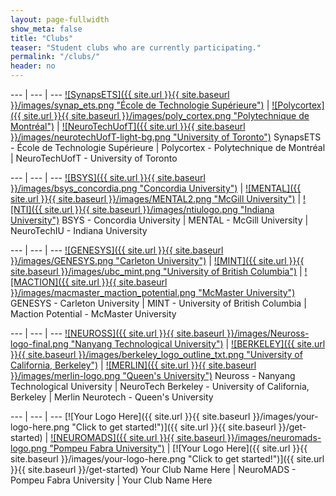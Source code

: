 ```yaml
---
layout: page-fullwidth
show_meta: false
title: "Clubs"
teaser: "Student clubs who are currently participating."
permalink: "/clubs/"
header: no
---
```


<div class="contributor" markdown="1">

--- | --- | ---
[![SynapsETS]({{ site.url }}{{ site.baseurl }}/images/synap_ets.png "École de Technologie Supérieure")](http://synapsets.etsmtl.ca/) | [![Polycortex]({{ site.url }}{{ site.baseurl }}/images/poly_cortex.png "Polytechnique de Montréal")](http://polycortex.polymtl.ca/) | [![NeuroTechUofT]({{ site.url }}{{ site.baseurl }}/images/neurotechUofT-light-bg.png "University of Toronto")](http://neurotechuoft.github.io/)
SynapsETS - École de Technologie Supérieure | Polycortex - Polytechnique de Montréal | NeuroTechUofT - University of Toronto

--- | --- | ---
[![BSYS]({{ site.url }}{{ site.baseurl }}/images/bsys_concordia.png "Concordia University")](http://bsys.ca/index.html) | [![MENTAL]({{ site.url }}{{ site.baseurl }}/images/MENTAL2.png "McGill University")](http://www.facebook.com/McGillNeurotech) | [![NTI]({{ site.url }}{{ site.baseurl }}/images/ntiulogo.png "Indiana University")](https://neurotechiu.wordpress.com/)
BSYS - Concordia University | MENTAL - McGill University | NeuroTechIU - Indiana University

--- | --- | ---
[![GENESYS]({{ site.url }}{{ site.baseurl }}/images/GENESYS.png "Carleton University")](https://genesysgroup.github.io/) | [![MINT]({{ site.url }}{{ site.baseurl }}/images/ubc_mint.png "University of British Columbia")](https://ubcmint.github.io/) | [![MACTION]({{ site.url }}{{ site.baseurl }}/images/macmaster_maction_potential.png "McMaster University")](https://sites.google.com/view/mactionpotential/home)
GENESYS - Carleton University | MINT - University of British Columbia | Maction Potential - McMaster University

--- | --- | ---
[![NEUROSS]({{ site.url }}{{ site.baseurl }}/images/Neuross-logo-final.png "Nanyang Technological University")](#link) | [![BERKELEY]({{ site.url }}{{ site.baseurl }}/images/berkeley_logo_outline_txt.png "University of California, Berkeley")](http://neurotechberkeley.org/) | [![MERLIN]({{ site.url }}{{ site.baseurl }}/images/merlin-logo.png "Queen's University")](http://www.queensneurotech.ca/)
Neuross - Nanyang Technological University | NeuroTech Berkeley - University of California, Berkeley | Merlin Neurotech - Queen's University

--- | --- | ---
[![Your Logo Here]({{ site.url }}{{ site.baseurl }}/images/your-logo-here.png "Click to get started!")]({{ site.url }}{{ site.baseurl }}/get-started) | [![NEUROMADS]({{ site.url }}{{ site.baseurl }}/images/neuromads-logo.png "Pompeu Fabra University")](http://neuromads.sitemantic.com/neuromads/) | [![Your Logo Here]({{ site.url }}{{ site.baseurl }}/images/your-logo-here.png "Click to get started!")]({{ site.url }}{{ site.baseurl }}/get-started)
Your Club Name Here |  NeuroMADS - Pompeu Fabra University | Your Club Name Here

</div>
